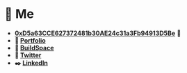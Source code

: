 # 🦄 Me

-   **[0xD5a63CCE627372481b30AE24c31a3Fb94913D5Be](https://blockscan.com/address/0xD5a63CCE627372481b30AE24c31a3Fb94913D5Be)** 👀
-   **👋 [Portfolio](https://yupuday.vercel.app/)**
-   **🧱 [BuildSpace](https://buildspace.so/@yupuday)**
-   **📌 [Twitter](https://twitter.com/yupuday)**
-   **✒️ [LinkedIn](https://www.linkedin.com/in/yupuday/)**

<!-- > 📋 I am currently building Formsify (It helps in creating better forms, which are decentralized, trustless and distributed.) -->
